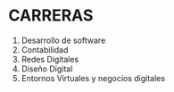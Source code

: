# CARRERAS
1. Desarrollo de software
2. Contabilidad
3. Redes Digitales
4. Diseño Digital
5. Entornos Virtuales y negocios digitales
